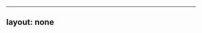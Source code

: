 ---
layout: none
-----

<RedoclyAPIBlock src="/firefly-services/docs/photoshop_actionJSONCreate.json" width="600px" disableSidebar hideTryItPanel />
